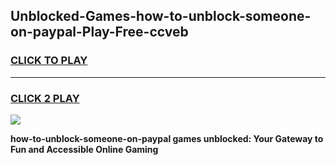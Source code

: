 
## Unblocked-Games-how-to-unblock-someone-on-paypal-Play-Free-ccveb
<h3>
<a href="https://premium76.site?title=how-to-unblock-someone-on-paypal&ref=19M">CLICK TO PLAY</a></h3>
<hr>

<h3>
<a href="https://premium76.site?title=how-to-unblock-someone-on-paypal&ref=19M">CLICK 2 PLAY</a>
  
</h3>

<a href="https://premium76.site?title=how-to-unblock-someone-on-paypal&ref=19M"><img src="https://clearcache.store/games.png"></a>


**how-to-unblock-someone-on-paypal games unblocked: Your Gateway to Fun and Accessible Online Gaming**

